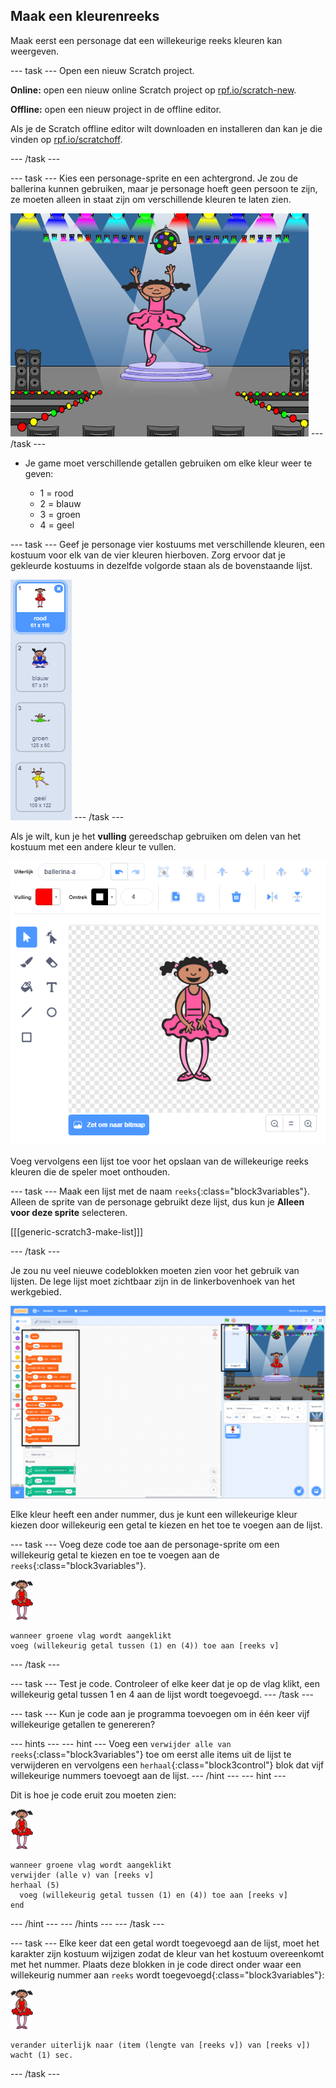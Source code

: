 ## Maak een kleurenreeks

Maak eerst een personage dat een willekeurige reeks kleuren kan weergeven.

--- task --- Open een nieuw Scratch project.

**Online:** open een nieuw online Scratch project op [rpf.io/scratch-new](https://rpf.io/scratchon).

**Offline:** open een nieuw project in de offline editor.

Als je de Scratch offline editor wilt downloaden en installeren dan kan je die vinden op [rpf.io/scratchoff](https://rpf.io/scratchoff).

--- /task ---

--- task --- Kies een personage-sprite en een achtergrond. Je zou de ballerina kunnen gebruiken, maar je personage hoeft geen persoon te zijn, ze moeten alleen in staat zijn om verschillende kleuren te laten zien.

![screenshot](images/colour-sprite.png) --- /task ---

+ Je game moet verschillende getallen gebruiken om elke kleur weer te geven:
    
    + 1 = rood
    + 2 = blauw
    + 3 = groen
    + 4 = geel

--- task --- Geef je personage vier kostuums met verschillende kleuren, een kostuum voor elk van de vier kleuren hierboven. Zorg ervoor dat je gekleurde kostuums in dezelfde volgorde staan als de bovenstaande lijst.

![screenshot](images/colour-costume.png) --- /task ---

Als je wilt, kun je het **vulling** gereedschap gebruiken om delen van het kostuum met een andere kleur te vullen.

![een vorm kleuren](images/color-a-shape.png)

Voeg vervolgens een lijst toe voor het opslaan van de willekeurige reeks kleuren die de speler moet onthouden.

--- task --- Maak een lijst met de naam `reeks`{:class="block3variables"}. Alleen de sprite van de personage gebruikt deze lijst, dus kun je **Alleen voor deze sprite** selecteren.

[[[generic-scratch3-make-list]]]

--- /task ---

Je zou nu veel nieuwe codeblokken moeten zien voor het gebruik van lijsten. De lege lijst moet zichtbaar zijn in de linkerbovenhoek van het werkgebied.

![screenshot](images/colour-list-blocks-annotated.png)

Elke kleur heeft een ander nummer, dus je kunt een willekeurige kleur kiezen door willekeurig een getal te kiezen en het toe te voegen aan de lijst.

--- task --- Voeg deze code toe aan de personage-sprite om een willekeurig getal te kiezen en toe te voegen aan de `reeks`{:class="block3variables"}.

![balletdanseres](images/ballerina.png)

```blocks3
wanneer groene vlag wordt aangeklikt
voeg (willekeurig getal tussen (1) en (4)) toe aan [reeks v]
```

--- /task ---

--- task --- Test je code. Controleer of elke keer dat je op de vlag klikt, een willekeurig getal tussen 1 en 4 aan de lijst wordt toegevoegd. --- /task ---

--- task --- Kun je code aan je programma toevoegen om in één keer vijf willekeurige getallen te genereren?

--- hints ---
 --- hint --- Voeg een `verwijder alle van reeks`{:class="block3variables"} toe om eerst alle items uit de lijst te verwijderen en vervolgens een `herhaal`{:class="block3control"} blok dat vijf willekeurige nummers toevoegt aan de lijst.
--- /hint ---
 --- hint ---

Dit is hoe je code eruit zou moeten zien:

![balletdanseres](images/ballerina.png)

```blocks3
wanneer groene vlag wordt aangeklikt
verwijder (alle v) van [reeks v]
herhaal (5) 
  voeg (willekeurig getal tussen (1) en (4)) toe aan [reeks v]
end
```

--- /hint --- --- /hints --- --- /task ---

--- task --- Elke keer dat een getal wordt toegevoegd aan de lijst, moet het karakter zijn kostuum wijzigen zodat de kleur van het kostuum overeenkomt met het nummer. Plaats deze blokken in je code direct onder waar een willekeurig nummer aan `reeks` wordt toegevoegd{:class="block3variables"}:

![balletdanseres](images/ballerina.png)

```blocks3
verander uiterlijk naar (item (lengte van [reeks v]) van [reeks v])
wacht (1) sec.
```

--- /task ---